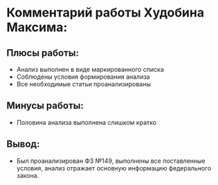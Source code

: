 # Комментарий работы Худобина Максима:
## Плюсы работы:
- Анализ выполнен в виде маркированного списка
- Соблюдены условия формирования анализа
- Все необходимые статьи проанализированы
## Минусы работы:
- Половина анализа выполнена слишком кратко
## Вывод:
- Был проанализирован ФЗ №149, выполнены все поставленные условия, анализ отражает основную информацию федерального закона.